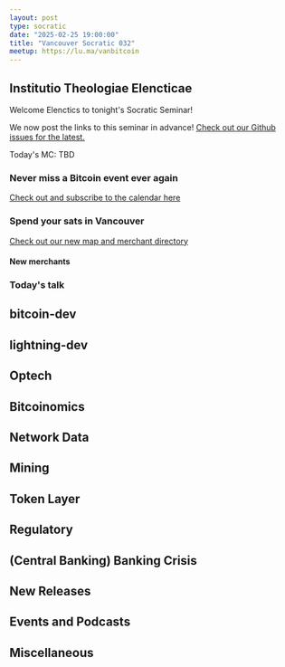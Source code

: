```yaml
---
layout: post
type: socratic
date: "2025-02-25 19:00:00"
title: "Vancouver Socratic 032"
meetup: https://lu.ma/vanbitcoin
---
```


## Institutio Theologiae Elencticae

Welcome Elenctics to tonight's Socratic Seminar!

We now post the links to this seminar in advance! [Check out our Github issues for the latest.](https://github.com/VancouverBitdevs/VancouverBitdevs.github.io/issues)

Today's MC: TBD

### Never miss a Bitcoin event ever again

[Check out and subscribe to the calendar here](/calendar)



### Spend your sats in Vancouver

[Check out our new map and merchant directory](/map)

#### New merchants



<!-- ### Today's talk -->

### Today's talk



## bitcoin-dev



## lightning-dev



## Optech



## Bitcoinomics



## Network Data



## Mining



## Token Layer



## Regulatory



## (Central Banking) Banking Crisis



## New Releases


## Events and Podcasts



## Miscellaneous


